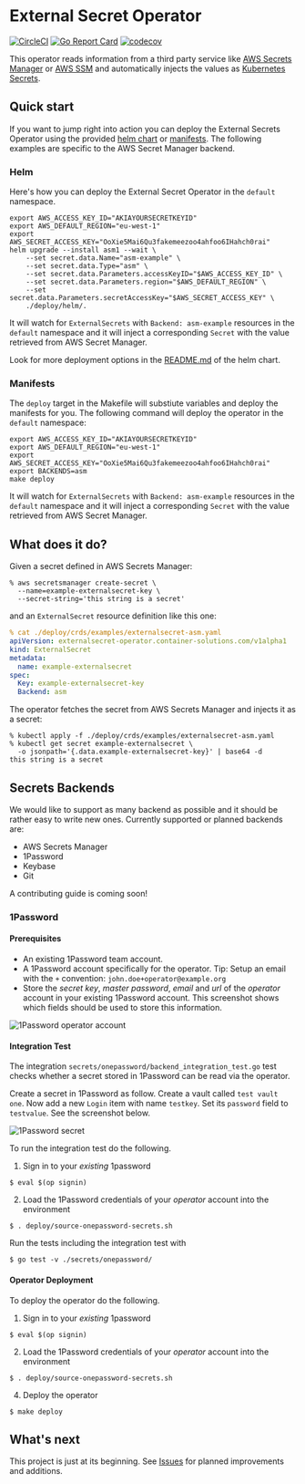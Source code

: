 # External Secret Operator
[![CircleCI](https://circleci.com/gh/ContainerSolutions/externalsecret-operator.svg?style=svg)](https://circleci.com/gh/ContainerSolutions/externalsecret-operator) [![Go Report Card](https://goreportcard.com/badge/github.com/ContainerSolutions/externalsecret-operator)](https://goreportcard.com/report/github.com/ContainerSolutions/externalsecret-operator) [![codecov](https://codecov.io/gh/ContainerSolutions/externalsecret-operator/branch/master/graph/badge.svg)](https://codecov.io/gh/ContainerSolutions/externalsecret-operator)

This operator reads information from a third party service
like [AWS Secrets Manager](https://aws.amazon.com/secrets-manager/) or [AWS SSM](https://docs.aws.amazon.com/systems-manager/latest/userguide/systems-manager-paramstore.html) and automatically injects the values as [Kubernetes Secrets](https://kubernetes.io/docs/concepts/configuration/secret/).

## Quick start

If you want to jump right into action you can deploy the External Secrets Operator using the provided [helm chart](./deploy/helm/README.md) or [manifests](./deploy). The following examples are specific to the AWS Secret Manager backend.

### Helm

Here's how you can deploy the External Secret Operator in the `default` namespace.

```shell
export AWS_ACCESS_KEY_ID="AKIAYOURSECRETKEYID"
export AWS_DEFAULT_REGION="eu-west-1"
export AWS_SECRET_ACCESS_KEY="OoXie5Mai6Qu3fakemeezoo4ahfoo6IHahch0rai"
helm upgrade --install asm1 --wait \
    --set secret.data.Name="asm-example" \
    --set secret.data.Type="asm" \
    --set secret.data.Parameters.accessKeyID="$AWS_ACCESS_KEY_ID" \
    --set secret.data.Parameters.region="$AWS_DEFAULT_REGION" \
    --set secret.data.Parameters.secretAccessKey="$AWS_SECRET_ACCESS_KEY" \
    ./deploy/helm/.
```

It will watch for `ExternalSecrets` with `Backend: asm-example` resources in the `default` namespace and it will inject a corresponding `Secret` with the value retrieved from AWS Secret Manager.

Look for more deployment options in the [README.md](./deploy/helm/README.md) of the helm chart.

### Manifests

The `deploy` target in the Makefile will substiute variables and deploy the
manifests for you. The following command will deploy the operator in the
`default` namespace:

```shell
export AWS_ACCESS_KEY_ID="AKIAYOURSECRETKEYID"
export AWS_DEFAULT_REGION="eu-west-1"
export AWS_SECRET_ACCESS_KEY="OoXie5Mai6Qu3fakemeezoo4ahfoo6IHahch0rai"
export BACKENDS=asm
make deploy
```
It will watch for `ExternalSecrets` with `Backend: asm-example` resources in the `default` namespace and it will inject a corresponding `Secret` with the value retrieved from AWS Secret Manager.

## What does it do?

Given a secret defined in AWS Secrets Manager:

```shell
% aws secretsmanager create-secret \
  --name=example-externalsecret-key \
  --secret-string='this string is a secret'
```

and an `ExternalSecret` resource definition like this one:

```yaml
% cat ./deploy/crds/examples/externalsecret-asm.yaml
apiVersion: externalsecret-operator.container-solutions.com/v1alpha1
kind: ExternalSecret
metadata:
  name: example-externalsecret
spec:
  Key: example-externalsecret-key
  Backend: asm
```

The operator fetches the secret from AWS Secrets Manager and injects it as a
secret:

```shell
% kubectl apply -f ./deploy/crds/examples/externalsecret-asm.yaml
% kubectl get secret example-externalsecret \
  -o jsonpath='{.data.example-externalsecret-key}' | base64 -d
this string is a secret
```

## Secrets Backends

We would like to support as many backend as possible and it should be rather easy to write new ones. Currently supported or planned backends are:

* AWS Secrets Manager
* 1Password
* Keybase
* Git

A contributing guide is coming soon!

### 1Password

#### Prerequisites

* An existing 1Password team account.
* A 1Password account specifically for the operator. Tip: Setup an email with the `+` convention: `john.doe+operator@example.org`
* Store the _secret key_, _master password_, _email_ and _url_ of the _operator_ account in your existing 1Password account. This screenshot shows which fields should be used to store this information.
  

![1Password operator account](https://raw.githubusercontent.com/containersolutions/externalsecret-operator/master/images/1password-operator-account.png)

#### Integration Test 

The integration `secrets/onepassword/backend_integration_test.go` test checks whether a secret stored in 1Password can be read via the operator.

Create a secret in 1Password as follow. Create a vault called `test vault one`. Now add a new `Login` item with name `testkey`. Set its `password` field to `testvalue`. See the screenshot below.

![1Password secret](https://raw.githubusercontent.com/containersolutions/externalsecret-operator/master/images/1password-secret.png)

To run the integration test do the following.

1. Sign in to your _existing_ 1password

```
$ eval $(op signin)
```

2. Load the 1Password credentials of your _operator_ account into the environment

```
$ . deploy/source-onepassword-secrets.sh
```

Run the tests including the integration test with

```
$ go test -v ./secrets/onepassword/
```

#### Operator Deployment

To deploy the operator do the following.

1. Sign in to your _existing_ 1password

```
$ eval $(op signin)
```

2. Load the 1Password credentials of your _operator_ account into the environment

```
$ . deploy/source-onepassword-secrets.sh
```

4.  Deploy the operator

```
$ make deploy
```

## What's next

This project is just at its beginning. See
[Issues](https://github.com/ContainerSolutions/externalsecret-operator/issues)
for planned improvements and additions.
